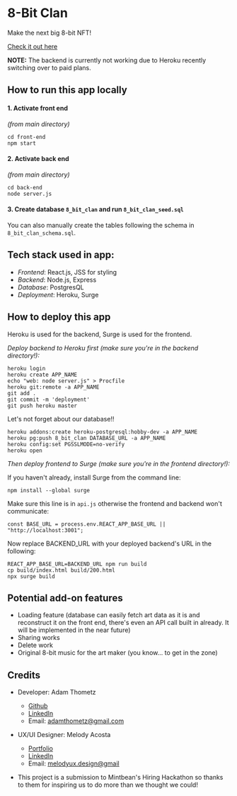 # 8-Bit Clan

Make the next big 8-bit NFT!

[Check it out here](https://8-bit-clan.surge.sh/)

**NOTE:** The backend is currently not working due to Heroku recently switching over to paid plans. 

## How to run this app locally

#### 1. Activate front end

*(from main directory)*
```
cd front-end
npm start
```

#### 2. Activate back end

*(from main directory)*
```
cd back-end
node server.js
```

#### 3. Create database `8_bit_clan` and run `8_bit_clan_seed.sql`

You can also manually create the tables following the schema in `8_bit_clan_schema.sql`.

## Tech stack used in app:

- *Frontend*: React.js, JSS for styling
- *Backend*: Node.js, Express
- *Database*: PostgresQL
- *Deployment*: Heroku, Surge

## How to deploy this app

Heroku is used for the backend, Surge is used for the frontend.

*Deploy backend to Heroku first (make sure you're in the backend directory!):*
```
heroku login
heroku create APP_NAME
echo "web: node server.js" > Procfile
heroku git:remote -a APP_NAME
git add .
git commit -m 'deployment'
git push heroku master
```

Let's not forget about our database!!

```
heroku addons:create heroku-postgresql:hobby-dev -a APP_NAME
heroku pg:push 8_bit_clan DATABASE_URL -a APP_NAME
heroku config:set PGSSLMODE=no-verify
heroku open
```

*Then deploy frontend to Surge (make sure you're in the frontend directory!):*

If you haven't already, install Surge from the command line:

```
npm install --global surge
```

Make sure this line is in `api.js` otherwise the frontend and backend won't communicate:

```
const BASE_URL = process.env.REACT_APP_BASE_URL || "http://localhost:3001";
```

Now replace BACKEND_URL with your deployed backend's URL in the following:
```
REACT_APP_BASE_URL=BACKEND_URL npm run build
cp build/index.html build/200.html
npx surge build
```

## Potential add-on features

- Loading feature (database can easily fetch art data as it is and reconstruct it on the front end, there's even an API call built in already. It will be implemented in the near future)
- Sharing works
- Delete work
- Original 8-bit music for the art maker (you know... to get in the zone)

## Credits

- Developer: Adam Thometz
  - [Github](https://github.com/Adam-Thometz/)
  - [LinkedIn](https://www.linkedin.com/in/adam-thometz/)
  - Email: <adamthometz@gmail.com>
- UX/UI Designer: Melody Acosta
  - [Portfolio](https://melodyux.design/)
  - [LinkedIn](https://www.linkedin.com/in/melodyacosta/)
  - Email: <melodyux.design@gmail>

- This project is a submission to Mintbean's Hiring Hackathon so thanks to them for inspiring us to do more than we thought we could!
